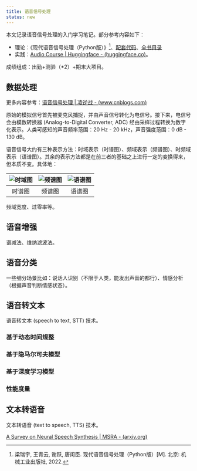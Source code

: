 ```yaml
---
title: 语音信号处理
status: new
---
```


本文记录语音信号处理的入门学习笔记。部分参考内容如下：

- 理论：《现代语音信号处理（Python版）》[^book]、[配套代码](https://gitee.com/liangrytanggc/python-book-code)、[全书目录](https://www.yuntu.io/book/4971651197875#catalogue)
- 实践：[Audio Course | Huggingface - (huggingface.co)](https://huggingface.co/learn/audio-course/chapter0/introduction)。

[^book]: 梁瑞宇, 王青云, 谢跃, 唐闺臣. 现代语音信号处理（Python版）[M]. 北京: 机械工业出版社, 2022.

成绩组成：出勤+测验（*2）+期末大项目。

## 数据处理

更多内容参考：[语音信号处理 | 凌逆战 - (www.cnblogs.com)](https://www.cnblogs.com/LXP-Never/category/1408262.html)

原始的模拟信号首先被麦克风捕捉，并由声音信号转化为电信号。接下来，电信号会由模数转换器 (Analog-to-Digital Converter, ADC) 经由采样过程转换为数字化表示。人类可感知的声音频率范围：20 Hz - 20 kHz，声音强度范围：0 dB - 130 dB。

语音信号大约有三种表示方法：时域表示（时谱图）、频域表示（频谱图）、时频域表示（语谱图）。其余的表示方法都是在前三者的基础之上进行一定的变换得来，但本质不变。具体地：

| ![时域图](https://cdn.dwj601.cn/images/20250305095425917.png) | ![频谱图](https://cdn.dwj601.cn/images/20250305095426184.png) | ![语谱图](https://cdn.dwj601.cn/images/20250305095422831.png) |
| :----------------------------------------------------------: | :----------------------------------------------------------: | :----------------------------------------------------------: |
|                            时谱图                            |                            频谱图                            |                            语谱图                            |

频域宽度、过零率等。

## 语音增强

谱减法、维纳滤波法。

## 语音分类

一些细分场景比如：说话人识别（不限于人类，能发出声音的都行）、情感分析（根据声音判断情感状态）。

## 语音转文本

语音转文本 (speech to text, STT) 技术。

### 基于动态时间规整

### 基于隐马尔可夫模型

### 基于深度学习模型

### 性能度量

## 文本转语音

文本转语音 (text to speech, TTS) 技术。

[A Survey on Neural Speech Synthesis | MSRA - (arxiv.org)](https://arxiv.org/pdf/2106.15561)
